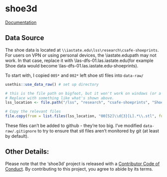 
<!-- README.md is generated from README.Rmd. Please edit that file -->

# shoe3d

<!-- badges: start -->

<!-- badges: end -->

[Documentation](https://srvanderplas.github.io/shoe3d)

## Data Source

The shoe data is located at
`\\iastate.edu\lss\research\csafe-shoeprints`. For users on VPN or using
personal devices, the \\iastate.edupath may not work. In that case,
replace it with \\las-dfs-01.las.iastate.edu(for example Shoe data would
become \\las-dfs-01.las.iastate.edu-shoeprints).

To start with, I copied `005*` and `002*` left shoe stl files into
`data-raw/`

``` r
usethis::use_data_raw() # set up directory

# this is the file path on bigfoot, but it won't work on windows (or a personal machine). 
# Replace with something like what's shown above.
lss_location <- file.path("/lss", "research", "csafe-shoeprints", "ShoeImagingPermanent") 

# Copy the relevant files
file.copy(from = list.files(lss_location, "00[52]\\d{3}[L].*\\.stl", full.names = T), to = "data-raw/", overwrite = F)
```

These files can’t be added to github - they’re too big. I’ve modified
`data-raw/.gitignore` to try to ensure that stl files aren’t monitored
by git (at least by default).

## Other Details:

Please note that the ‘shoe3d’ project is released with a [Contributor
Code of Conduct](.github/CODE_OF_CONDUCT.md). By contributing to this
project, you agree to abide by its terms.
